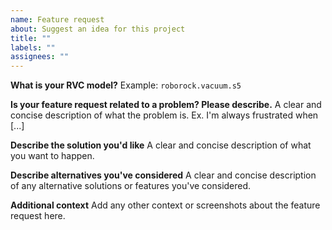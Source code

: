 ```yaml
---
name: Feature request
about: Suggest an idea for this project
title: ""
labels: ""
assignees: ""
---
```


**What is your RVC model?**
Example: `roborock.vacuum.s5`

**Is your feature request related to a problem? Please describe.**
A clear and concise description of what the problem is. Ex. I'm always frustrated when [...]

**Describe the solution you'd like**
A clear and concise description of what you want to happen.

**Describe alternatives you've considered**
A clear and concise description of any alternative solutions or features you've considered.

**Additional context**
Add any other context or screenshots about the feature request here.

